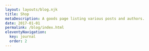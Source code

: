 ```yaml
---
layout: layouts/blog.njk
title: Shop
metaDescription: A goods page listing various posts and authors.
date: 2017-01-01
permalink: /blog/index.html
eleventyNavigation:
  key: journal
  order: 2
---
```

